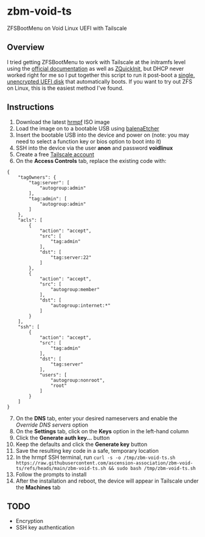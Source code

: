 # zbm-void-ts

ZFSBootMenu on Void Linux UEFI with Tailscale

## Overview

I tried getting ZFSBootMenu to work with Tailscale at the initramfs level using the [official documentation](https://docs.zfsbootmenu.org/en/latest/general/tailscale.html) as well as [ZQuickInit](https://github.com/midzelis/zquickinit), but DHCP never worked right for me so I put together this script to run it post-boot a [single, unencrypted UEFI disk](https://docs.zfsbootmenu.org/en/latest/guides/void-linux/uefi.html) that automatically boots. If you want to try out ZFS on Linux, this is the easiest method I've found.

## Instructions

1. Download the latest [hrmpf](https://github.com/leahneukirchen/hrmpf/releases) ISO image
2. Load the image on to a bootable USB using [balenaEtcher](https://etcher.balena.io/)
3. Insert the bootable USB into the device and power on (note: you may need to select a function key or bios option to boot into it)
4. SSH into the device via the user **anon** and password **voidlinux**
5. Create a free [Tailscale account](https://login.tailscale.com/start)
6. On the **Access Controls** tab, replace the existing code with:

```
{
	"tagOwners": {
		"tag:server": [
			"autogroup:admin"
		],
		"tag:admin": [
			"autogroup:admin"
		]
	},
	"acls": [
		{
			"action": "accept",
			"src": [
				"tag:admin"
			],
			"dst": [
				"tag:server:22"
			]
		},
		{
			"action": "accept",
			"src": [
				"autogroup:member"
			],
			"dst": [
				"autogroup:internet:*"
			]
		}
	],
	"ssh": [
		{
			"action": "accept",
			"src": [
				"tag:admin"
			],
			"dst": [
				"tag:server"
			],
			"users": [
				"autogroup:nonroot",
				"root"
			]
		}
	]
}
```

7. On the **DNS** tab, enter your desired nameservers and enable the _Override DNS servers_ option
8. On the **Settings** tab, click on the **Keys** option in the left-hand column
9. Click the **Generate auth key...** button
10. Keep the defaults and click the **Generate key** button
11. Save the resulting key code in a safe, temporary location
12. In the hrmpf SSH terminal, run `curl -s -o /tmp/zbm-void-ts.sh https://raw.githubusercontent.com/ascension-association/zbm-void-ts/refs/heads/main/zbm-void-ts.sh && sudo bash /tmp/zbm-void-ts.sh`
13. Follow the prompts to install
14. After the installation and reboot, the device will appear in Tailscale under the **Machines** tab

## TODO

- Encryption
- SSH key authentication
